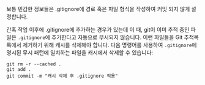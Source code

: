 보통 민감한 정보들은 .gitignore에 경로 혹은 파일 형식을 작성하여 커밋 되지 않게 설정합니다.

간혹 작업 이후에 .gitignore에 추가하는 경우가 있는데 이 때, git이 이미 추적 중인 파일은 `.gitignore`에 추가한다고 자동으로 무시되지 않습니다. 이런 파일들을 Git 추적목록에서 제거하기 위해 캐시를 삭제해야 합니다. 다음 명령어를 사용하여 `.gitignore`에 명시된 무시 패턴에 일치하는 파일을 캐시에서 삭제할 수 있습니다:

```
git rm -r --cached .
git add .
git commit -m "캐시 삭제 후 .gitignore 적용"
```
